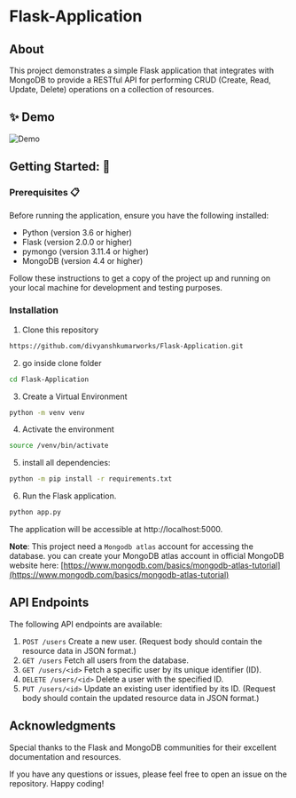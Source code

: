 # Flask-Application

## About
This project demonstrates a simple Flask application that integrates with MongoDB to provide a RESTful API for performing CRUD (Create, Read, Update, Delete) operations on a collection of resources.

## ✨ Demo

![Demo](https://github.com/divyanshkumarworks/Flask-Application/assets/134360630/0e91c1e4-2183-4f03-b1e3-1e757187b116)


## Getting Started: 🚀

### Prerequisites 📋
Before running the application, ensure you have the following installed:

- Python (version 3.6 or higher)
- Flask (version 2.0.0 or higher)
- pymongo (version 3.11.4 or higher)
- MongoDB (version 4.4 or higher)

Follow these instructions to get a copy of the project up and running on your local machine for development and testing purposes.

### Installation
1. Clone this repository
 ```bash
 https://github.com/divyanshkumarworks/Flask-Application.git
 ```
2. go inside clone folder
 ```bash
 cd Flask-Application
```
3. Create a Virtual Environment
 ```bash
 python -m venv venv
 ```
4. Activate the environment
 ```bash
 source /venv/bin/activate
 ``` 
5. install all dependencies:
```bash
python -m pip install -r requirements.txt
```

6. Run the Flask application.
```bash
python app.py
```
The application will be accessible at http://localhost:5000.

**Note**: This project need a ```Mongodb atlas``` account for accessing the database. you can create your MongoDB atlas account in official MongoDB website here: [https://www.mongodb.com/basics/mongodb-atlas-tutorial](https://www.mongodb.com/basics/mongodb-atlas-tutorial)

## API Endpoints

The following API endpoints are available:

1. `POST /users` Create a new user. (Request body should contain the resource data in JSON format.)
2. `GET /users` Fetch all users from the database.
3. `GET /users/<id>` Fetch a specific user by its unique identifier (ID).
4. `DELETE /users/<id>` Delete a user with the specified ID.
5. `PUT /users/<id>` Update an existing user identified by its ID. (Request body should contain the updated resource data in JSON format.)

## Acknowledgments
Special thanks to the Flask and MongoDB communities for their excellent documentation and resources.

If you have any questions or issues, please feel free to open an issue on the repository. Happy coding!

